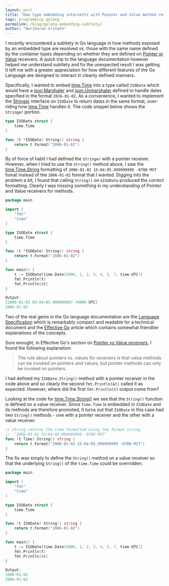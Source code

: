 ```yaml
---
layout: post
title: "How type embedding intersects with Pointer and Value method receivers in Go" 
tags: programming golang
permalink: /blog/golang-embedding-subtlety/
author: "Hariharan Srinath"
---
```

I recently encountered a subtlety in Go language in how methods exposed by
an embedded type are resolved vs. those with the same name defined by the 
container types depending on whether they are defined on
[Pointer or Value](https://golang.org/doc/effective_go.html#pointers_vs_values) receivers.
A quick trip to the language documentation however helped me understand subtlety and fix
the unexpected result I was getting. It left me with a greater appreciation for how different
features of the Go Language are designed to interact in cleanly defined manners.

Specifically, I wanted to embed [time.Time](https://golang.org/pkg/time/#Time) into a
type called `ISODate` which would have a [json.Marshaler](https://golang.org/pkg/encoding/json/#Marshaler)
and [json.Unmarshaler](https://golang.org/pkg/encoding/json/#Unmarshaler) defined to handle
dates specified in the format `2016-01-02`. As a convenience, I wanted to implement
the [Stringer](https://golang.org/pkg/fmt/#Stringer) interface on `ISODate` to return 
dates in the same format, over-riding how [time.Time](https://golang.org/pkg/time/#Time.String)
handles it. The code snippet below shows the `Stringer` portion. 

```go
type ISODate struct {
	time.Time
}

func (t *ISODate) String() string {
	return t.Format("2006-01-02")
}
```

By of force of habit I had defined the `Stringer` with a pointer receiver. However, when I 
tried to use the `String()` method above, I saw the [time.Time.String](https://golang.org/pkg/time/#Time.String)
formatting of `2006-01-02 15:04:05.999999999 -0700 MST` fomat instead of the `2006-01-02`
fomrat that I wanted. Digging into the problem a bit, I found that calling `String()` on
`&ISODate` produced the correct formatting. Clearly I was missing something in my understanding
of Pointer and Value receivers for methods.

```go
package main

import (
	"fmt"
	"time"
)

type ISODate struct {
	time.Time
}

func (t *ISODate) String() string {
	return t.Format("2006-01-02")
}

func main() {
	t := ISODate{time.Date(2006, 1, 2, 3, 4, 5, 7, time.UTC)}
	fmt.Println(t)
	fmt.Println(&t)
}

Output:
{2006-01-02 03:04:05.000000007 +0000 UTC}
2006-01-02
```


Two of the real gems in the Go language documentation are the [Language Specification](https://golang.org/ref/spec)
which is remarkably compact and readable for a technical document and the [Effective Go](https://golang.org/doc/effective_go.html)
article which contains somewhat friendlier explanations of the concepts.

Sure enought, in Effective Go's section on [Pointer vs Value receivers](https://golang.org/doc/effective_go.html#pointers_vs_values),
I found the following explanation:

> The rule about pointers vs. values for receivers is that value methods can be invoked on 
> pointers and values, but pointer methods can only be invoked on pointers.

I had defined my `ISODate.String()` method with a pointer receiver in the code above and so clearly the
second `fmt.Println(&t)` called it as expected. However, where did the first `fmt.Println(t)` output
come from?

Looking at the code for [time.Time.String()](https://golang.org/src/time/format.go?s=13317:13346#L417)
we see that the `String()` function is defined on a value receiver. Since `time.Time` is embedded
in `ISODate` and its methods are therefore promoted, it turns out that `ISODate` in this case 
had two `String()` methods - one with a pointer receiver and the other with a value receiver.

```go
// String returns the time formatted using the format string
//	"2006-01-02 15:04:05.999999999 -0700 MST"
func (t Time) String() string {
    return t.Format("2006-01-02 15:04:05.999999999 -0700 MST")
}
```

The fix was simply to define the `String()` method on a value receiver 
so that the underlying `String()` of the `time.Time` could be overridden.

```go
package main

import (
	"fmt"
	"time"
)

type ISODate struct {
	time.Time
}

func (t ISODate) String() string {
	return t.Format("2006-01-02")
}

func main() {
	t := ISODate{time.Date(2006, 1, 2, 3, 4, 5, 7, time.UTC)}
	fmt.Println(t)
	fmt.Println(&t)
}

Output:
2006-01-02
2006-01-02

```